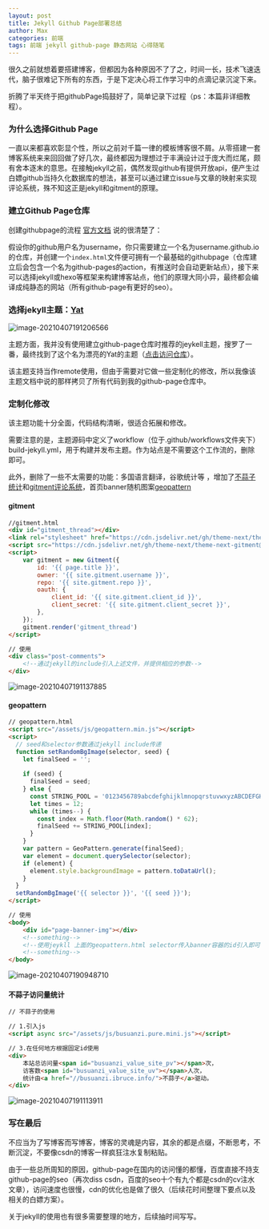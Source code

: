 ```yaml
---
layout: post
title: Jekyll Github Page部署总结
author: Max
categories: 前端
tags: 前端 jekyll github-page 静态网站 心得随笔
---
```


很久之前就想着要搭建博客，但都因为各种原因不了了之，时间一长，技术飞速迭代，脑子很难记下所有的东西，于是下定决心将工作学习中的点滴记录沉淀下来。

折腾了半天终于把githubPage捣鼓好了，简单记录下过程（ps：本篇非详细教程）。

###  为什么选择Github Page

一直以来都喜欢彰显个性，所以之前对千篇一律的模板博客很不屑。从零搭建一套博客系统来来回回做了好几次，最终都因为理想过于丰满设计过于庞大而烂尾，颇有舍本逐末的意思。在接触jekyll之前，偶然发现github有提供开放api，便产生过白嫖github当持久化数据库的想法，甚至可以通过建立issue与文章的映射来实现评论系统，殊不知这正是jekyll和gitment的原理。

### 建立Github Page仓库

创建githubpage的流程 [官方文档](https://pages.github.com/) 说的很清楚了：

假设你的github用户名为username，你只需要建立一个名为username.github.io的仓库，并创建一个`index.html`文件便可拥有一个最基础的githubpage（仓库建立后会包含一个名为github-pages的action，有推送时会自动更新站点），接下来可以选择jekyll或hexo等框架来构建博客站点，他们的原理大同小异，最终都会编译成纯静态的网站（所有github-page有更好的seo）。

### 选择jekyll主题：[Yat](https://jeffreytse.github.io/jekyll-theme-yat/)

![image-20210407191206566](https://media-bed.streakingman.com/image-20210407191206566.png)

主题方面，我并没有使用建立github-page仓库时推荐的jeykell主题，搜罗了一番，最终找到了这个名为漂亮的Yat的主题（[点击访问仓库](https://github.com/jeffreytse/jekyll-theme-yat)）。

该主题支持当作remote使用，但由于需要对它做一些定制化的修改，所以我像该主题文档中说的那样拷贝了所有代码到我的github-page仓库中。

### 定制化修改

该主题功能十分全面，代码结构清晰，很适合拓展和修改。

需要注意的是，主题源码中定义了workflow（位于.github/workflows文件夹下）build-jekyll.yml，用于构建并发布主题。作为站点是不需要这个工作流的，删除即可。

此外，删除了一些不太需要的功能：多国语言翻译，谷歌统计等 ，增加了[不蒜子统计](https://busuanzi.ibruce.info/)和[gitment评论系统](https://github.com/imsun/gitment)，首页banner随机图案[geopattern](https://btmills.github.io/geopattern/)

####  gitment

```html
//gitment.html 
<div id="gitment_thread"></div>
<link rel="stylesheet" href="https://cdn.jsdelivr.net/gh/theme-next/theme-next-gitment@1/default.css"/>
<script src="https://cdn.jsdelivr.net/gh/theme-next/theme-next-gitment@1/gitment.browser.js"></script>
<script>
    var gitment = new Gitment({
        id: '{{ page.title }}',
        owner: '{{ site.gitment.username }}',
        repo: '{{ site.gitment.repo }}',
        oauth: {
            client_id: '{{ site.gitment.client_id }}',
            client_secret: '{{ site.gitment.client_secret }}',
        },
    });
    gitment.render('gitment_thread')
</script>

// 使用
<div class="post-comments">
    <!--通过jekyll的include引入上述文件，并提供相应的参数-->
</div>
```

![image-20210407191137885](https://media-bed.streakingman.com/image-20210407191137885.png)

#### geopattern

```html
// geopattern.html
<script src="/assets/js/geopattern.min.js"></script>
<script>
  // seed和selector参数通过jekyll include传递
  function setRandomBgImage(selector, seed) {
    let finalSeed = '';
    
    if (seed) {
      finalSeed = seed;
    } else {
      const STRING_POOL = '0123456789abcdefghijklmnopqrstuvwxyzABCDEFGHIJKLMNOPQRSTUVWXYZ';
      let times = 12;
      while (times--) {
        const index = Math.floor(Math.random() * 62);
        finalSeed += STRING_POOL[index];
      }
    }
    var pattern = GeoPattern.generate(finalSeed);
    var element = document.querySelector(selector);
    if (element) {
      element.style.backgroundImage = pattern.toDataUrl();
    }
  }
  setRandomBgImage('{{ selector }}', '{{ seed }}');
</script>

// 使用
<body>
    <div id="page-banner-img"></div>
    <!--something-->
    <!--使用jeykll 上面的geopattern.html selector传入banner容器的id引入即可-->
    <!--something-->
</body>
```

![image-20210407190948710](https://media-bed.streakingman.com/image-20210407190948710.png)

#### 不蒜子访问量统计

```html
// 不蒜子的使用

// 1.引入js
<script async src="/assets/js/busuanzi.pure.mini.js"></script>

// 3.在任何地方根据固定id使用
<div>
    本站总访问量<span id="busuanzi_value_site_pv"></span>次，
    访客数<span id="busuanzi_value_site_uv"></span>人次，
    统计由<a href="//busuanzi.ibruce.info/">不蒜子</a>驱动。
</div>
```

![image-20210407191113911](https://media-bed.streakingman.com/image-20210407191113911.png)

### 写在最后

不应当为了写博客而写博客，博客的灵魂是内容，其余的都是点缀，不断思考，不断沉淀，不要像csdn的博客一样疯狂注水复制粘贴。

由于一些总所周知的原因，github-page在国内的访问懂的都懂，百度直接不持支github-page的seo（再次diss csdn，百度的seo十个有九个都是csdn的cv注水文章），访问速度也很慢，cdn的优化也是做了很久（后续花时间整理下要点以及相关的白嫖方案）。

关于jekyll的使用也有很多需要整理的地方，后续抽时间写写。

